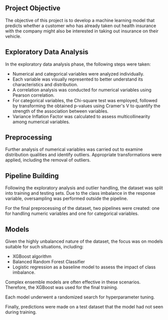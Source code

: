 ## Project Objective
The objective of this project is to develop a machine learning model that predicts whether a customer who has already taken out health insurance with the company might also be interested in taking out insurance on their vehicle.

## Exploratory Data Analysis
In the exploratory data analysis phase, the following steps were taken:
- Numerical and categorical variables were analyzed individually.
- Each variable was visually represented to better understand its characteristics and distribution.
- A correlation analysis was conducted for numerical variables using Pearson correlation.
- For categorical variables, the Chi-square test was employed, followed by transforming the obtained p-values using Cramer's V to quantify the strength of the association between variables.
- Variance Inflation Factor was calculated to assess multicollinearity among numerical variables.

## Preprocessing
Further analysis of numerical variables was carried out to examine distribution qualities and identify outliers. Appropriate transformations were applied, including the removal of outliers.

## Pipeline Building
Following the exploratory analysis and outlier handling, the dataset was split into training and testing sets. Due to the class imbalance in the response variable, oversampling was performed outside the pipeline.

For the final preprocessing of the dataset, two pipelines were created: one for handling numeric variables and one for categorical variables.

## Models
Given the highly unbalanced nature of the dataset, the focus was on models suitable for such situations, including:
- XGBoost algorithm
- Balanced Random Forest Classifier
- Logistic regression as a baseline model to assess the impact of class imbalance.
  
Complex ensemble models are often effective in these scenarios. Therefore, the XGBoost was used for the final training.

Each model underwent a randomized search for hyperparameter tuning.

Finally, predictions were made on a test dataset that the model had not seen during training.
